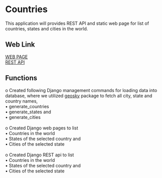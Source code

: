 # Countries

This application will provides REST API and static web page for list of countries, states and cities in the world.

## Web Link

[WEB PAGE](http://placementassessment.pythonanywhere.com/countries)<br/>
[REST API](http://placementassessment.pythonanywhere.com/api/countries)<br />

## Functions

o Created following Django management commands for loading data into database, where we utilized [geosky](https://pypi.org/project/geosky/) package to fetch all city, state and country names,<br />
• generate_countries<br />
• generate_states and<br />
• generate_cities<br /><br />
o Created Django web pages to list<br />
• Countries in the world<br />
• States of the selected country and<br />
• Cities of the selected state<br /><br />
o Created Django REST api to list<br />
• Countries in the world<br />
• States of the selected country and<br />
• Cities of the selected state<br />
